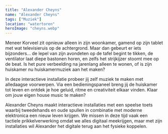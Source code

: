 ```yaml
---
title: "Alexander Cheyns"
name: "Alexander Cheyns"
tags: ["Muziek"]
location: "watertoren"
heroImage: "cheyns.webp"
---
```


Meneer Korveel zit opnieuw alleen in zijn woonkamer, gamend op zijn tablet met wat televisieruis op de achtergrond. Maar dan gebeurt er iets bijzonders… de lepel van zijn avondeten op de tafel begint te tikken, de ventilator laat diepe bastonen horen, en zelfs het strijkijzer stoomt mee op de beat. Is het pure verbeelding na jarenlang alleen te wonen, of is zijn huiskamer nu huiskamermuziek aan het maken?

In deze interactieve installatie probeer jij zelf muziek te maken met alledaagse voorwerpen. Via een bedieningspaneel breng jij de huiskamer tot leven en ontdek je hoe geluid, ritme en creativiteit elkaar vinden. Klaar om jouw eigen house music te maken?

Alexander Cheyns maakt interactieve installaties met een speelse toets waarbij tweedehands en oude spullen in combinatie met moderne elektronica een nieuw leven krijgen. We missen in deze tijd vaak een tactiele prikkelverwerking omdat we alles digitaal meekrijgen, maar met zijn installaties wil Alexander het digitale terug aan het fysieke koppelen.
